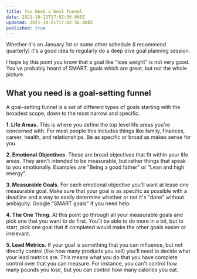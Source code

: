 ```yaml
---
title: You Need a Goal Funnel
date: 2021-10-21T17:02:56.000Z
updated: 2021-10-21T17:02:56.000Z
published: true
---
```


Whether it's on January 1st or some other schedule (I recommend quarterly) it's a good idea to regularly do a deep dive goal planning session.

I hope by this point you know that a goal like "lose weight" is not very good. You've probably heard of SMART. goals which are great, but not the whole picture.

## What you need is a goal-setting funnel

A goal-setting funnel is a set of different types of goals starting with the broadest scope, down to the most narrow and specific.

**1. Life Areas.** This is where you define the top level life areas you're concerned with. For most people this includes things like family, finances, career, health, and relationships. Be as specific or broad as makes sense for you.

**2. Emotional Objectives.** These are broad objectives that fit within your life areas. They aren't intended to be measurable, but rather things that speak to you emotionally. Examples are "Being a good father" or "Lean and high energy".

**3. Measurable Goals.** For each emotional objective you'll want at lease one measurable goal. Make sure that your goal is as specific as possible with a deadline and a way to easily determine whether or not it's "done" without ambiguity. Google "SMART goals" if you need help.

**4. The One Thing.** At this point go through all your measurable goals and pick one that you want to do first. You'll be able to do more in a bit, but to start, pick one goal that if completed would make the other goals easier or irrelevant.

**5. Lead Metrics.** If your goal is something that you can influence, but not directly control (like how many products you sell) you'll need to decide what your lead metrics are. This means what you do that you have complete control over that you can measure. For instance, you can't control how many pounds you lose, but you can control how many calories you eat.
